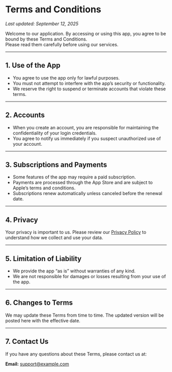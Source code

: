 # Terms and Conditions

_Last updated: September 12, 2025_

Welcome to our application. By accessing or using this app, you agree to be bound by these Terms and Conditions.  
Please read them carefully before using our services.

---

## 1. Use of the App
- You agree to use the app only for lawful purposes.  
- You must not attempt to interfere with the app’s security or functionality.  
- We reserve the right to suspend or terminate accounts that violate these terms.

---

## 2. Accounts
- When you create an account, you are responsible for maintaining the confidentiality of your login credentials.  
- You agree to notify us immediately if you suspect unauthorized use of your account.

---

## 3. Subscriptions and Payments
- Some features of the app may require a paid subscription.  
- Payments are processed through the App Store and are subject to Apple’s terms and conditions.  
- Subscriptions renew automatically unless canceled before the renewal date.

---

## 4. Privacy
Your privacy is important to us. Please review our [Privacy Policy](privacy.html) to understand how we collect and use your data.

---

## 5. Limitation of Liability
- We provide the app “as is” without warranties of any kind.  
- We are not responsible for damages or losses resulting from your use of the app.

---

## 6. Changes to Terms
We may update these Terms from time to time. The updated version will be posted here with the effective date.

---

## 7. Contact Us
If you have any questions about these Terms, please contact us at:

**Email:** support@example.com

